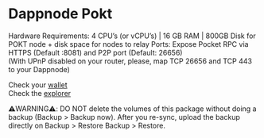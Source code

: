 
# Dappnode Pokt

Hardware Requirements: 4 CPU’s (or vCPU’s) | 16 GB RAM | 800GB Disk for POKT node + disk space for nodes to relay
Ports: Expose Pocket RPC via HTTPS (Default :8081) and P2P port (Default: 26656)  
(With UPnP disabled on your router, please, map TCP 26656 and TCP 443 to your Dappnode)  

Check your [wallet](https://wallet.pokt.network/)  
Check the [explorer](https://explorer.pokt.network/)

⚠️WARNING⚠️: DO NOT delete the volumes of this package without doing a backup (Backup > Backup now). After you re-sync, upload the backup directly on Backup > Restore Backup > Restore.

